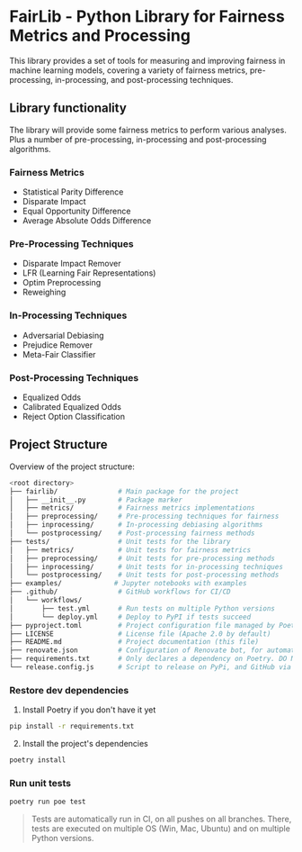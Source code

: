 # FairLib - Python Library for Fairness Metrics and Processing

This library provides a set of tools for measuring and improving fairness in machine learning models, covering a variety of fairness metrics, pre-processing, in-processing, and post-processing techniques.

## Library functionality
The library will provide some fairness metrics to perform various analyses. Plus a number of pre-processing, in-processing and post-processing algorithms.

### Fairness Metrics
- Statistical Parity Difference
- Disparate Impact
- Equal Opportunity Difference
- Average Absolute Odds Difference

### Pre-Processing Techniques
- Disparate Impact Remover
- LFR (Learning Fair Representations)
- Optim Preprocessing
- Reweighing

### In-Processing Techniques
- Adversarial Debiasing
- Prejudice Remover
- Meta-Fair Classifier

### Post-Processing Techniques
- Equalized Odds
- Calibrated Equalized Odds
- Reject Option Classification

## Project Structure

Overview of the project structure:

```bash
<root directory>
├── fairlib/               # Main package for the project
│   ├── __init__.py        # Package marker
│   ├── metrics/           # Fairness metrics implementations
│   ├── preprocessing/     # Pre-processing techniques for fairness
│   ├── inprocessing/      # In-processing debiasing algorithms
│   └── postprocessing/    # Post-processing fairness methods
├── tests/                 # Unit tests for the library
│   ├── metrics/           # Unit tests for fairness metrics
│   ├── preprocessing/     # Unit tests for pre-processing methods
│   ├── inprocessing/      # Unit tests for in-processing techniques
│   └── postprocessing/    # Unit tests for post-processing methods
├── examples/             # Jupyter notebooks with examples
├── .github/               # GitHub workflows for CI/CD
│   └── workflows/
│       ├── test.yml       # Run tests on multiple Python versions
│       └── deploy.yml     # Deploy to PyPI if tests succeed
├── pyproject.toml         # Project configuration file managed by Poetry
├── LICENSE                # License file (Apache 2.0 by default)
├── README.md              # Project documentation (this file)
├── renovate.json          # Configuration of Renovate bot, for automatic dependency updates
├── requirements.txt       # Only declares a dependency on Poetry. DO NOT EDIT THIS FILE
└── release.config.js      # Script to release on PyPi, and GitHub via semantic-release
```

### Restore dev dependencies

1. Install Poetry if you don't have it yet
```bash
pip install -r requirements.txt
```

2. Install the project's dependencies
```bash
poetry install
```

### Run unit tests
```bash
poetry run poe test
```

> Tests are automatically run in CI, on all pushes on all branches.
> There, tests are executed on multiple OS (Win, Mac, Ubuntu) and on multiple Python versions.


